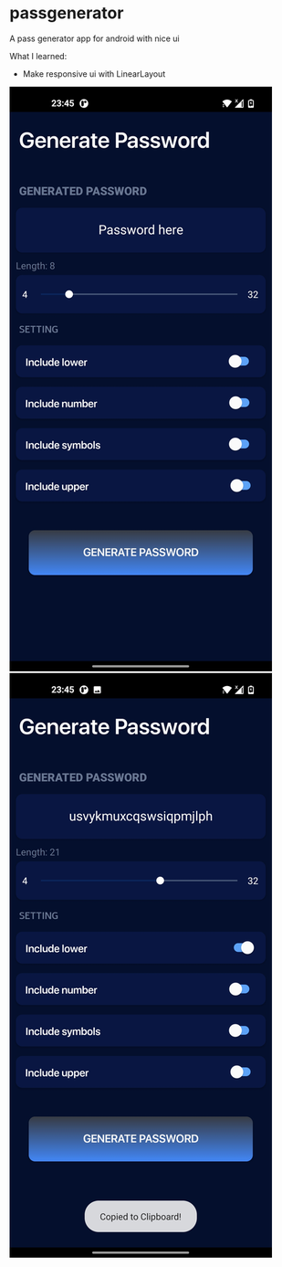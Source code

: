 # passgenerator
A pass generator app for android with nice ui

What I learned:
+ Make responsive ui with LinearLayout



![Image](/06e6fb11a76c5132087d.jpg?raw=true "Image")
![Image](/f8b2a044fc390a675328.jpg?raw=true "Image")
